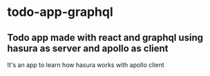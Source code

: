 # todo-app-graphql


## Todo app made with react and graphql using hasura as server and apollo as client

It's an app to learn how hasura works with apollo client

